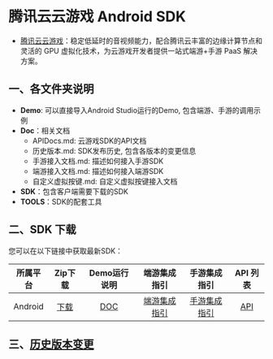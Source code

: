 # 腾讯云云游戏 Android SDK
- [腾讯云云游戏](https://cloud.tencent.com/solution/gs)：稳定低延时的音视频能力，配合腾讯云丰富的边缘计算节点和灵活的 GPU 虚拟化技术，为云游戏开发者提供一站式端游+手游 PaaS 解决方案。

## 一、各文件夹说明

* **Demo**: 可以直接导入Android Studio运行的Demo, 包含端游、手游的调用示例
* **Doc**：相关文档
  - APIDocs.md: 云游戏SDK的API文档
  - 历史版本.md: SDK发布历史, 包含各版本的变更信息
  - 手游接入文档.md: 描述如何接入手游SDK
  - 端游接入文档.md: 描述如何接入端游SDK
  - 自定义虚拟按键.md: 自定义虚拟按键接入文档
* **SDK**：包含客户端需要下载的SDK
* **TOOLS**：SDK的配套工具


## 二、SDK 下载
您可以在以下链接中获取最新SDK：

| 所属平台 | Zip下载 | Demo运行说明 | 端游集成指引| 手游集成指引 | API 列表 |
|:---------:| :--------:|:--------:| :--------:| :--------:|:--------:|
| Android | [下载](https://recorder-10018504.cos.ap-shanghai.myqcloud.com/tcgsdk-android/tcgsdk_latest.zip)| [DOC](Demo/README.md)| [端游集成指引](Doc/端游接入文档.md) | [手游集成指引](Doc/手游接入文档.md) | [API](Doc/APIDocs.md) |

## 三、[历史版本变更](Doc/历史版本.md)

 

